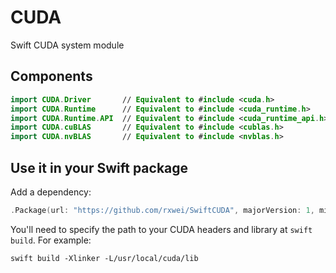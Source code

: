 # CUDA
Swift CUDA system module

## Components
```swift
import CUDA.Driver       // Equivalent to #include <cuda.h>
import CUDA.Runtime      // Equivalent to #include <cuda_runtime.h>
import CUDA.Runtime.API  // Equivalent to #include <cuda_runtime_api.h>
import CUDA.cuBLAS       // Equivalent to #include <cublas.h>
import CUDA.nvBLAS       // Equivalent to #include <nvblas.h>
```

## Use it in your Swift package
Add a dependency:
```swift
.Package(url: "https://github.com/rxwei/SwiftCUDA", majorVersion: 1, minor: 0)
```

You'll need to specify the path to your CUDA headers and library at `swift build`. For example:
```
swift build -Xlinker -L/usr/local/cuda/lib
```

